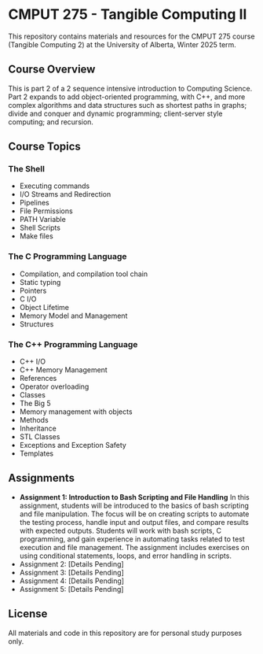 # CMPUT 275 - Tangible Computing II 

This repository contains materials and resources for the CMPUT 275 course (Tangible Computing 2) at the University of Alberta, Winter 2025 term.

## Course Overview
This is part 2 of a 2 sequence intensive introduction to Computing Science. Part 2 expands to add object-oriented programming, with C++, and more complex algorithms and data structures such as shortest paths in graphs; divide and conquer and dynamic programming; client-server style computing; and recursion. 

## Course Topics

### The Shell
- Executing commands
- I/O Streams and Redirection
- Pipelines
- File Permissions
- PATH Variable
- Shell Scripts
- Make files

### The C Programming Language
- Compilation, and compilation tool chain
- Static typing
- Pointers
- C I/O
- Object Lifetime
- Memory Model and Management
- Structures

### The C++ Programming Language
- C++ I/O
- C++ Memory Management
- References
- Operator overloading
- Classes
- The Big 5
- Memory management with objects
- Methods
- Inheritance
- STL Classes
- Exceptions and Exception Safety
- Templates

## Assignments
- **Assignment 1: Introduction to Bash Scripting and File Handling**
In this assignment, students will be introduced to the basics of bash scripting and file manipulation. The focus will be on creating scripts to automate the testing process, handle input and output files, and compare results with expected outputs. Students will work with bash scripts, C programming, and gain experience in automating tasks related to test execution and file management. The assignment includes exercises on using conditional statements, loops, and error handling in scripts.
- Assignment 2: [Details Pending]
- Assignment 3: [Details Pending]
- Assignment 4: [Details Pending]
- Assignment 5: [Details Pending]

## License
All materials and code in this repository are for personal study purposes only.
